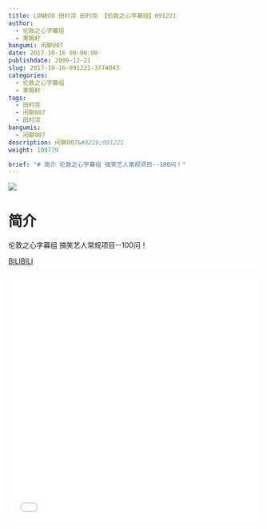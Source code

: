 ```yaml
---
title: LONBOO 田村淳 田村亮 【伦敦之心字幕组】091221
author: 
  - 伦敦之心字幕组
  - 莱姆籽
bangumi: 闲聊007
date: 2017-10-16 00:00:00
publishdate: 2009-12-21
slug: 2017-10-16-091221-3774043
categories: 
  - 伦敦之心字幕组
  - 莱姆籽
tags: 
  - 田村亮
  - 闲聊007
  - 田村淳
bangumis: 
  - 闲聊007
description: 闲聊007&#8226;091221
weight: 108779

brief: "# 简介 伦敦之心字幕组 搞笑艺人常规项目--100问！"
---
```


![](https://i.imgur.com/Wu0UNWi.jpg)

# 简介  
伦敦之心字幕组 搞笑艺人常规项目--100问！

  [BILIBILI](https://www.bilibili.com/video/av3774043/)


<div class="vcontainer">  <iframe class='video' src="//www.bilibili.com/blackboard/player.html?aid=3774043" width="100%" height="500" frameborder="0" allowfullscreen="allowfullscreen"></iframe></div>
